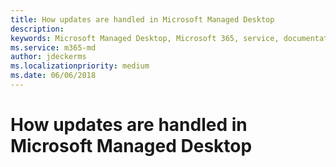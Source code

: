 ```yaml
---
title: How updates are handled in Microsoft Managed Desktop
description:  
keywords: Microsoft Managed Desktop, Microsoft 365, service, documentation
ms.service: m365-md
author: jdeckerms
ms.localizationpriority: medium
ms.date: 06/06/2018
---
```


# How updates are handled in Microsoft Managed Desktop


<!--This topic is the target for a "Learn more" link in the Admin Portal (aka.ms/update-rings); do not delete.-->